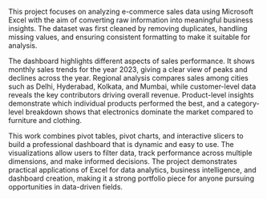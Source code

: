 This project focuses on analyzing e-commerce sales data using Microsoft Excel with the aim of converting raw information into meaningful business insights. The dataset was first cleaned by removing duplicates, handling missing values, and ensuring consistent formatting to make it suitable for analysis.

The dashboard highlights different aspects of sales performance. It shows monthly sales trends for the year 2023, giving a clear view of peaks and declines across the year. Regional analysis compares sales among cities such as Delhi, Hyderabad, Kolkata, and Mumbai, while customer-level data reveals the key contributors driving overall revenue. Product-level insights demonstrate which individual products performed the best, and a category-level breakdown shows that electronics dominate the market compared to furniture and clothing.

This work combines pivot tables, pivot charts, and interactive slicers to build a professional dashboard that is dynamic and easy to use. The visualizations allow users to filter data, track performance across multiple dimensions, and make informed decisions. The project demonstrates practical applications of Excel for data analytics, business intelligence, and dashboard creation, making it a strong portfolio piece for anyone pursuing opportunities in data-driven fields.
